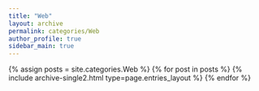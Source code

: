 ```yaml
---
title: "Web"
layout: archive
permalink: categories/Web
author_profile: true
sidebar_main: true
---
```



{% assign posts = site.categories.Web %}
{% for post in posts %} {% include archive-single2.html type=page.entries_layout %} {% endfor %}